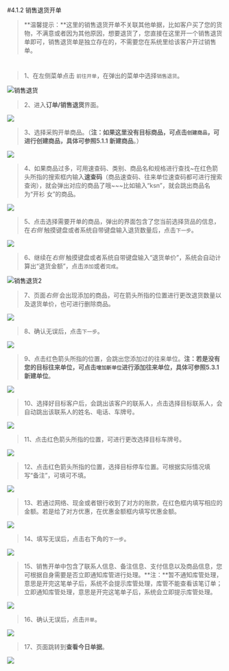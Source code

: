 #4.1.2 销售退货开单

>**温馨提示：**这里的销售退货开单不关联其他单据，比如客户买了您的货物，不满意或者因为其他原因，想要退货了，您直接在这里开一个销售退货单即可，销售退货单是独立存在的，不需要您在系统里给该客户开过销售单。

# 
>1、在左侧菜单点击 `前往开单`，在弹出的菜单中选择`销售退货`。

![销售退货](./images/salereturn.jpg)

>2、进入**订单/销售退货**界面。

![](./images/salereturn.png)

>3、选择采购开单商品。（**注：**如果这里没有目标商品，可点击`创建商品`，可进行创建商品，具体可参照**5.1.1 新建商品**。）

![](./images/salereturn1.png)

>4、如果商品过多，可用速查码、类别、商品名和规格进行查找~在红色箭头所指的搜索框内输入**速查码**（商品速查码、往来单位速查码都可进行搜索查询），就会弹出对应的商品了哦~~~比如输入“ksn”，就会跳出商品名为“开衫 女”的商品。

![](./images/salereturn2.png)

>5、点击选择需要开单的商品，弹出的界面包含了您当前选择货品的信息，在*右侧* 触摸键盘或者系统自带键盘输入退货数量后，点击`下一步`。

![](./images/salereturn3.png)

>6、继续在*右侧* 触摸键盘或者系统自带键盘输入“退货单价”，系统会自动计算出“退货金额”，点击`添加`或者`完成`。

![销售退货2](./images/salereturn4.png)

>7、页面*右侧* 会出现添加的商品，可在箭头所指的位置进行更改退货数量以及退货单价，也可进行删除商品。

![](./images/salereturn5.png)

>8、确认无误后，点击`下一步`。

![](./images/salereturn6.png)

>9、点击红色箭头所指的位置，会跳出您添加过的往来单位。**注：**若是没有您的目标往来单位，可点击`增加新单位`进行添加往来单位，具体可参照**5.3.1 新建单位**。

![](./images/salereturn7.png)

>10、选择好目标客户后，会跳出该客户的联系人，点击选择目标联系人，会自动跳出该联系人的姓名、电话、车牌号。

![](./images/salereturn8.png)

>11、点击红色箭头所指的位置，可进行更改选择目标车牌号。

![](./images/salereturn9.png)

>12、点击红色箭头所指的位置，选择目标停车位置。可根据实际情况填写“备注”，可填可不填。

![](./images/salereturn10.png)

>13、若通过网络、现金或者银行收到了对方的账款，在红色框内填写相应的金额。若是给了对方优惠，在优惠金额框内填写优惠金额。

![](./images/salereturn11.png)

>14、填写无误后，点击右下角的`下一步`。

![](./images/salereturn12.png)

>15、销售开单中包含了联系人信息、备注信息、支付信息以及商品信息，您可根据自身需要是否立即通知库管进行处理。**注：**暂不通知库管处理，意思是开完这笔单子后，系统不会提示库管处理，库管不能查看该笔订单；立即通知库管处理，意思是开完这笔单子后，系统会立即提示库管处理。

![](./images/salereturn13.png)

>16、确认无误后，点击`开单`。

![](./images/salereturn14.png)

>17、页面跳转到**查看今日单据**。

![](./images/salereturn15.png)


